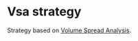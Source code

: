 # Vsa strategy

Strategy based on [Volume Spread Analysis](https://www.tradingsetupsreview.com/guide-volume-spread-analysis-vsa/).
